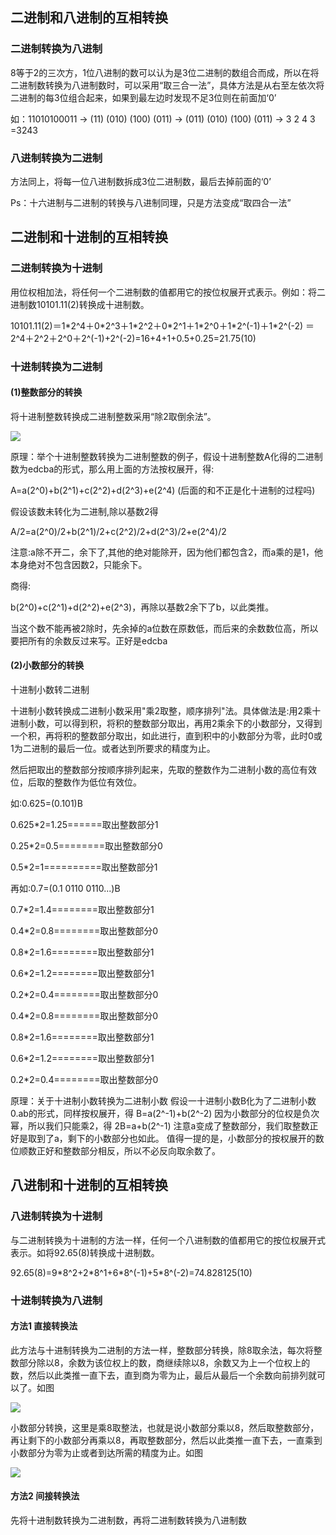 
## 二进制和八进制的互相转换

### 二进制转换为八进制

8等于2的三次方，1位八进制的数可以认为是3位二进制的数组合而成，所以在将二进制数转换为八进制数时，可以采用“取三合一法”，具体方法是从右至左依次将二进制的每3位组合起来，如果到最左边时发现不足3位则在前面加‘0’

如：11010100011 -> 
(11) (010) (100) (011) -> 
(011) (010) (100) (011) ->
3 2 4 3 =3243

### 八进制转换为二进制

方法同上，将每一位八进制数拆成3位二进制数，最后去掉前面的‘0’

Ps：十六进制与二进制的转换与八进制同理，只是方法变成“取四合一法”

## 二进制和十进制的互相转换

### 二进制转换为十进制
用位权相加法，将任何一个二进制数的值都用它的按位权展开式表示。例如：将二进制数10101.11(2)转换成十进制数。

10101.11(2)＝1\*2^4＋0\*2^3＋1\*2^2＋0\*2^1＋1\*2^0＋1\*2^(-1)＋1\*2^(-2)
＝2^4＋2^2＋2^0＋2^(-1)+2^(-2)=16+4+1+0.5+0.25=21.75(10)

### 十进制转换为二进制

#### (1)整数部分的转换

将十进制整数转换成二进制整数采用“除2取倒余法”。

![](../ph/t01619d1a26fbe7f23a.jpg)

原理：举个十进制整数转换为二进制整数的例子，假设十进制整数A化得的二进制数为edcba的形式，那么用上面的方法按权展开，得:

A=a(2^0)+b(2^1)+c(2^2)+d(2^3)+e(2^4) (后面的和不正是化十进制的过程吗)

假设该数未转化为二进制,除以基数2得

A/2=a(2^0)/2+b(2^1)/2+c(2^2)/2+d(2^3)/2+e(2^4)/2

注意:a除不开二，余下了,其他的绝对能除开，因为他们都包含2，而a乘的是1，他本身绝对不包含因数2，只能余下。

商得:

b(2^0)+c(2^1)+d(2^2)+e(2^3)，再除以基数2余下了b，以此类推。

当这个数不能再被2除时，先余掉的a位数在原数低，而后来的余数数位高，所以要把所有的余数反过来写。正好是edcba

#### (2)小数部分的转换
十进制小数转二进制

十进制小数转换成二进制小数采用"乘2取整，顺序排列"法。具体做法是:用2乘十进制小数，可以得到积，将积的整数部分取出，再用2乘余下的小数部分，又得到一个积，再将积的整数部分取出，如此进行，直到积中的小数部分为零，此时0或1为二进制的最后一位。或者达到所要求的精度为止。

然后把取出的整数部分按顺序排列起来，先取的整数作为二进制小数的高位有效位，后取的整数作为低位有效位。

如:0.625=(0.101)B

0.625*2=1.25======取出整数部分1

0.25*2=0.5========取出整数部分0

0.5*2=1==========取出整数部分1

再如:0.7=(0.1 0110 0110...)B

0.7*2=1.4========取出整数部分1

0.4*2=0.8========取出整数部分0

0.8*2=1.6========取出整数部分1

0.6*2=1.2========取出整数部分1

0.2*2=0.4========取出整数部分0

0.4*2=0.8========取出整数部分0

0.8*2=1.6========取出整数部分1

0.6*2=1.2========取出整数部分1

0.2*2=0.4========取出整数部分0

原理：关于十进制小数转换为二进制小数
假设一十进制小数B化为了二进制小数0.ab的形式，同样按权展开，得
B=a(2^-1)+b(2^-2)
因为小数部分的位权是负次幂，所以我们只能乘2，得
2B=a+b(2^-1)
注意a变成了整数部分，我们取整数正好是取到了a，剩下的小数部分也如此。
值得一提的是，小数部分的按权展开的数位顺数正好和整数部分相反，所以不必反向取余数了。

## 八进制和十进制的互相转换

### 八进制转换为十进制

与二进制转换为十进制的方法一样，任何一个八进制数的值都用它的按位权展开式表示。如将92.65(8)转换成十进制数。

92.65(8)=9\*8^2+2\*8^1+6\*8^(-1)+5\*8^(-2)=74.828125(10)

### 十进制转换为八进制

#### 方法1 直接转换法

此方法与十进制转换为二进制的方法一样，整数部分转换，除8取余法，每次将整数部分除以8，余数为该位权上的数，商继续除以8，余数又为上一个位权上的数，然后以此类推一直下去，直到商为零为止，最后从最后一个余数向前排列就可以了。如图

![](../ph/t0175fd166aec3b492a.png)

小数部分转换，这里是乘8取整法，也就是说小数部分乘以8，然后取整数部分，再让剩下的小数部分再乘以8，再取整数部分，然后以此类推一直下去，一直乘到小数部分为零为止或者到达所需的精度为止。如图

![](../ph/t01e5e22d325bf844fa.png)

#### 方法2 间接转换法

先将十进制数转换为二进制数，再将二进制数转换为八进制数
